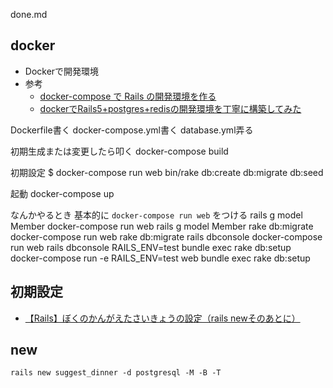 done.md

## docker
- Dockerで開発環境
- 参考
  - [docker-compose で Rails の開発環境を作る
](http://qiita.com/skyriser/items/2cf98b747ed6577cc5ee)
  - [dockerでRails5+postgres+redisの開発環境を丁寧に構築してみた](http://qiita.com/pokohide/items/7397b92a188da841b435)

Dockerfile書く
docker-compose.yml書く
database.yml弄る

初期生成または変更したら叩く
docker-compose build

初期設定
$ docker-compose run web bin/rake db:create db:migrate db:seed 

起動
docker-compose up

なんかやるとき
基本的に ``` docker-compose run web ``` をつける
rails g model Member  docker-compose run web rails g model Member
rake db:migrate docker-compose run web rake db:migrate
rails dbconsole docker-compose run web rails dbconsole
RAILS_ENV=test bundle exec rake db:setup  docker-compose run -e RAILS_ENV=test web bundle exec rake db:setup


## 初期設定
- [【Rails】ぼくのかんがえたさいきょうの設定（rails newそのあとに）](http://qiita.com/izumin5210/items/1375199226b5084c3c9a)


## new
``` rails new suggest_dinner -d postgresql -M -B -T ```
